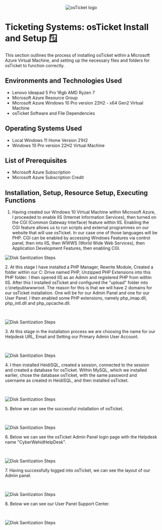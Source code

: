 <p align="center">
<img src="https://i.imgur.com/Clzj7Xs.png" alt="osTicket logo"/>
</p>

<h1>Ticketing Systems: osTicket Install and Setup 🪟</h1>
This section outlines the process of installing osTicket within a Microsoft Azure Virtual Machine, and setting up the necessary files and folders for osTicket to function correctly.
<h2>Environments and Technologies Used</h2>

- Lenovo Ideapad 5 Pro 16gb AMD Ryzen 7
- Microsoft Azure Resource Group
- Microsoft Azure Windows 10 Pro version 22H2 - x64 Gen2 Virtual Machine
- osTicket Software and File Dependencies

<h2>Operating Systems Used </h2>

- Local Windows 11 Home Version 21H2</b>
- Windows 10 Pro version 22H2 Virtual Machine
  
<h2>List of Prerequisites</h2>

- Microsoft Azure Subscription
- Microsoft Azure Subscription Credit 

<h2>Installation, Setup, Resource Setup, Executing Functions</h2>

1. Having created our Windows 10 Virtual Machine within Microsoft Azure, I proceeded to enable IIS (Internet Information Services), then turned on the CGI (Common Gateway Interface) feature within IIS. Enabling the CGI feature allows us to run scripts and external programmes on our website that will use osTicket. In our case one of those languages will be PHP. CGI can be enabled by accessing Windows Features via control panel, then into IIS, then WWWS (World Wide Web Services), then Application Development Features, then enabling CGI.

<p>
<img src="https://imgur.com/MD1TrW1.png" alt="Disk Sanitization Steps"/>
</p>
<p>
2. At this stage I have installed a PHP Manager, Rewrite Module, Created a folder within our C: Drive named PHP, Unzipped PHP Extensions into this PHP folder. I then opened IIS as an Admin and registered PHP from within IIS. After this I installed osTicket and configured the "upload" folder into c:\inetpub\wwwroot. The reason for this is that we will have 2 domains for our osTicket installation. One will be for our Admin Panel and one for our User Panel. I then enabled some PHP extensions, namely php_imap.dll, php_intl.dll and php_opcache.dll.
</p>
<br />

<p>
<img src="https://imgur.com/V9eSscS.png" alt="Disk Sanitization Steps"/>
</p>
<p>
3. At this stage in the installation process we are choosing the name for our Helpdesk URL, Email and Setting our Primary Admin User Account.
</p>
<br />

<p>
<img src="https://imgur.com/59y8lwX.png" alt="Disk Sanitization Steps"/>
</p>
<p>
4. I then installed HeidiSQL, created a session, connected to the session and created a database for osTicket. Within MySQL, which we installed earlier, chose the database osTicket, with the same password and username as created in HeidiSQL, and then installed osTicket.
</p>
<br />

<p>
<img src="https://imgur.com/1SeLwqg.png" alt="Disk Sanitization Steps"/>
</p>
<p>
5. Below we can see the successful installation of osTicket.
</p>
<br />

<p>
<img src="https://imgur.com/uZAaXMt.png" alt="Disk Sanitization Steps"/>
</p>
<p>
6. Below we can see the osTicket Admin Panel login page with the Helpdesk name "CyberWahidHelpDesk".
</p>
<br />

<p>
<img src="https://imgur.com/Orjdzta.png" alt="Disk Sanitization Steps"/>
</p>
<p>
7. Having successfully logged into osTicket, we can see the layout of our Admin panel.
</p>
<br />

<p>
<img src="https://imgur.com/Ark3COu.png" alt="Disk Sanitization Steps"/>
</p>
<p>
8. Below we can see our User Panel Support Center.
</p>
<br />

<p>
<img src="https://imgur.com/qoD7Gof.png" alt="Disk Sanitization Steps"/>
</p>
<p>
